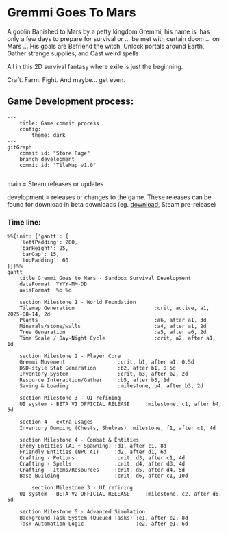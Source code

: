 # Gremmi Goes To Mars

A goblin Banished to Mars by a petty kingdom
Gremmi, his name is, has only a few days to prepare for survival or ... be met with certain doom ... on Mars ...
His goals are
Befriend the witch, Unlock portals around Earth, Gather strange supplies, and Cast weird spells

All in this 2D survival fantasy where exile is just the beginning.

Craft. Farm. Fight. And maybe… get even.

## Game Development process:

```mermaid
---
    title: Game commit process
    config:
        theme: dark
---
gitGraph
    commit id: "Store Page"
    branch development
    commit id: "TileMap v1.0"
    
```


main = Steam releases or updates

development = releases or changes to the game. These releases can be found for download in beta downloads (eg. [download](DownloadGame.md), Steam pre-release)


### Time line:

```mermaid
%%{init: {'gantt': {
    'leftPadding': 200,
    'barHeight': 25,
    'barGap': 15,
    'topPadding': 60
}}}%%
gantt
    title Gremmi Goes to Mars - Sandbox Survival Development
    dateFormat  YYYY-MM-DD
    axisFormat  %b %d
    
    section Milestone 1 - World Foundation
    Tilemap Generation                          :crit, active, a1, 2025-08-14, 2d
    Plants                                      :a6, after a1, 3d
    Minerals/stone/walls                        :a4, after a1, 2d
    Tree Generation                             :a5, after a6, 2d
    Time Scale / Day-Night Cycle                :crit, a2, after a1, 1d
    
    section Milestone 2 - Player Core
    Gremmi Movement                 :crit, b1, after a1, 0.5d
    D&D-style Stat Generation       :b2, after b1, 0.5d
    Inventory System                :crit, b3, after b2, 2d
    Resource Interaction/Gather     :b5, after b3, 1d
    Saving & Loading                :milestone, b4, after b3, 2d
    
    section Milestone 3 - UI refining
    UI system - BETA V1 OFFICIAL RELEASE     :milestone, c1, after b4, 5d
    
    section 4 - extra usages
    Inventory Dumping (Chests, Shelves) :milestone, f1, after c1, 4d
    
    section Milestone 4 - Combat & Entities
    Enemy Entities (AI + Spawning) :d1, after c1, 8d
    Friendly Entities (NPC AI)     :d2, after d1, 6d
    Crafting - Potions             :crit, d3, after c1, 4d
    Crafting - Spells              :crit, d4, after d3, 4d
    Crafting - Items/Resources     :crit, d5, after d4, 5d
    Base Building                  :crit, d6, after c1, 10d
    
        section Milestone 3 - UI refining
    UI system - BETA V2 OFFICIAL RELEASE     :milestone, c2, after d6, 5d
    
    section Milestone 5 - Advanced Simulation
    Background Task System (Queued Tasks) :e1, after c2, 8d
    Task Automation Logic                 :e2, after e1, 6d
```
